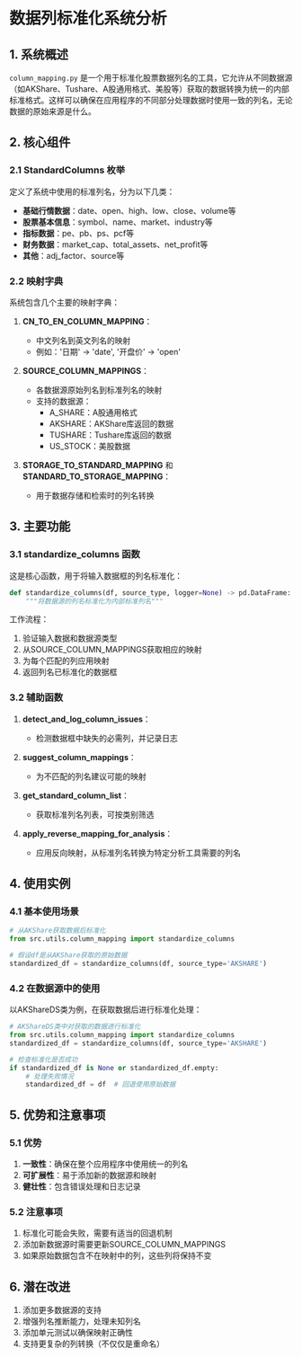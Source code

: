 # 数据列标准化系统分析

## 1. 系统概述

`column_mapping.py` 是一个用于标准化股票数据列名的工具，它允许从不同数据源（如AKShare、Tushare、A股通用格式、美股等）获取的数据转换为统一的内部标准格式。这样可以确保在应用程序的不同部分处理数据时使用一致的列名，无论数据的原始来源是什么。

## 2. 核心组件

### 2.1 StandardColumns 枚举

定义了系统中使用的标准列名，分为以下几类：
- **基础行情数据**：date、open、high、low、close、volume等
- **股票基本信息**：symbol、name、market、industry等
- **指标数据**：pe、pb、ps、pcf等
- **财务数据**：market_cap、total_assets、net_profit等
- **其他**：adj_factor、source等

### 2.2 映射字典

系统包含几个主要的映射字典：

1. **CN_TO_EN_COLUMN_MAPPING**：
   - 中文列名到英文列名的映射
   - 例如：'日期' -> 'date', '开盘价' -> 'open'

2. **SOURCE_COLUMN_MAPPINGS**：
   - 各数据源原始列名到标准列名的映射
   - 支持的数据源：
     - A_SHARE：A股通用格式
     - AKSHARE：AKShare库返回的数据
     - TUSHARE：Tushare库返回的数据
     - US_STOCK：美股数据

3. **STORAGE_TO_STANDARD_MAPPING** 和 **STANDARD_TO_STORAGE_MAPPING**：
   - 用于数据存储和检索时的列名转换

## 3. 主要功能

### 3.1 standardize_columns 函数

这是核心函数，用于将输入数据框的列名标准化：

```python
def standardize_columns(df, source_type, logger=None) -> pd.DataFrame:
    """将数据源的列名标准化为内部标准列名"""
```

工作流程：
1. 验证输入数据和数据源类型
2. 从SOURCE_COLUMN_MAPPINGS获取相应的映射
3. 为每个匹配的列应用映射
4. 返回列名已标准化的数据框

### 3.2 辅助函数

1. **detect_and_log_column_issues**：
   - 检测数据框中缺失的必需列，并记录日志

2. **suggest_column_mappings**：
   - 为不匹配的列名建议可能的映射

3. **get_standard_column_list**：
   - 获取标准列名列表，可按类别筛选

4. **apply_reverse_mapping_for_analysis**：
   - 应用反向映射，从标准列名转换为特定分析工具需要的列名

## 4. 使用实例

### 4.1 基本使用场景

```python
# 从AKShare获取数据后标准化
from src.utils.column_mapping import standardize_columns

# 假设df是从AKShare获取的原始数据
standardized_df = standardize_columns(df, source_type='AKSHARE')
```

### 4.2 在数据源中的使用

以AKShareDS类为例，在获取数据后进行标准化处理：

```python
# AKShareDS类中对获取的数据进行标准化
from src.utils.column_mapping import standardize_columns
standardized_df = standardize_columns(df, source_type='AKSHARE')

# 检查标准化是否成功
if standardized_df is None or standardized_df.empty:
    # 处理失败情况
    standardized_df = df  # 回退使用原始数据
```

## 5. 优势和注意事项

### 5.1 优势

1. **一致性**：确保在整个应用程序中使用统一的列名
2. **可扩展性**：易于添加新的数据源和映射
3. **健壮性**：包含错误处理和日志记录

### 5.2 注意事项

1. 标准化可能会失败，需要有适当的回退机制
2. 添加新数据源时需要更新SOURCE_COLUMN_MAPPINGS
3. 如果原始数据包含不在映射中的列，这些列将保持不变

## 6. 潜在改进

1. 添加更多数据源的支持
2. 增强列名推断能力，处理未知列名
3. 添加单元测试以确保映射正确性
4. 支持更复杂的列转换（不仅仅是重命名） 